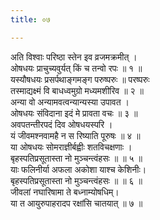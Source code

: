 ```yaml
---
title: ०७

---
```

अति विश्वाः परिष्ठा स्तेन इव व्रजमक्रमीत् ।  
ओषधयः प्राचुच्यवुर्यत् किं च तन्वो रपः ॥ १ ॥  
यस्यौषधयः प्रसर्पथाङ्गमङ्ग परुष्परुः ॥ परष्परुः  
तस्माद्यक्ष्मं वि बाधध्वमुग्रो मध्यमशीरिव ॥ २ ॥  
अन्या वो अन्यामवत्वन्यान्यस्या उपावत ।  
ओषधयः संविदाना इदं मे प्रावता वचः ॥ ३ ॥    
अवपतन्तीरपदं दिव ओषधयस्परि ।  
यं जीवमश्नवामहै न स रिष्याति पूरुषः ॥ ४ ॥  
या ओषधयः सोमराज्ञीर्बह्वीः शतविचक्षणाः ।  
बृहस्पतिप्रसूतास्ता नो मुञ्चन्त्वंहसः ॥ ॥ ५ ॥  
याः फलिनीर्या अफला अकोशा याश्च केशिनीः।  
बृहस्पतिप्रसूतास्ता नो मुञ्चन्त्वंहसः ॥ ॥ ६ ॥  
जीवलां नघारिषामा ते बध्नाम्योषधिम्।  
या त आयुरुपाहरादप रक्षांसि चातयात् ॥ ७ ॥  